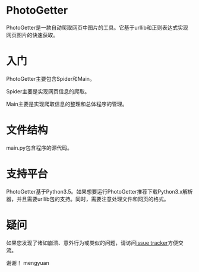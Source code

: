# PhotoGetter

PhotoGetter是一款自动爬取网页中图片的工具。它基于urllib和正则表达式实现网页图片的快速获取。

# 入门

PhotoGetter主要包含Spider和Main。

Spider主要是实现网页信息的爬取。

Main主要是实现爬取信息的整理和总体程序的管理。

# 文件结构

main.py包含程序的源代码。

# 支持平台

PhotoGetter基于Python3.5。如果想要运行PhotoGetter推荐下载Python3.x解析器，并且需要urllib包的支持。同时，需要注意处理文件和网页的格式。

# 疑问

如果您发现了诸如崩溃、意外行为或类似的问题，请访问[issue tracker](https://github.com/ranmengyuan/PhotoGetter/issues)方便交流。

谢谢！
mengyuan
